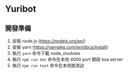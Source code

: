 # Yuribot

## 開發準備

1. 安裝 node.js (https://nodejs.org/en/)
2. 安裝 yarn (https://yarnpkg.com/en/docs/install)
3. 執行 `yarn` 命令下載 node_modules
4. 執行 `npm run dev` 命令在本地 4000 port 開啟 koa server
5. 執行 `npm run test` 命令在本地跑測試
